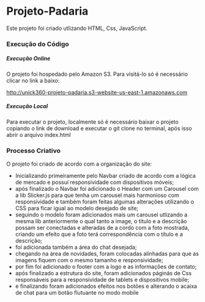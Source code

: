 # Projeto-Padaria

Este projeto foi criado utlizando HTML, Css, JavaScript.

### Execução do Código
##### Execução Online

O projeto foi hospedado pelo Amazon S3. Para visitá-lo só é necessário clicar no link a baixo:

http://unick360-projeto-padaria.s3-website-us-east-1.amazonaws.com


##### Execução Local

Para executar o projeto, localmente só é necessário baixar o projeto copiando o link de download e executar o git clone no terminal, após isso abrir o arquivo index.html

### Processo Criativo

O projeto foi criado de acordo com a organização do site:
  - Inicializando primeiramente pelo Navbar criado de acordo com a lógica de mercado e possuí responsividade com dispositivos móveis;
  - após finalizado o Navbar foi adicionado o Header com um Carousel com a lib Slicker.js para que tenha um carousel mais harmonioso com responsividade e também foram feitas algumas alterações utilizando o CSS para ficar igual ao modelo desejado de site;
  - seguindo o modelo foram adicionados mais um carousel utlizando a mesma lib anteriormente o qual tanto a image, o titulo e a descrição possam ser conectadas e alteradas de a cordo com a foto mostrada, criando um efeito que a foto terá correspondência com o título e a descrição;
  - foi adicionada também a área do chat desejada;
  - chegando na área de novidades, foram colocadas alinhadas para que as imagens fiquem com o mesmo tamanho e responsividade;
  - por fim foi adicionado o footer com a logo e as informações de contato;
  - após finalizado a estrutura do site, foram adicionados páginás de Css responsáveis para a responsividade de tablets e dispositivos mobile;
  - e finalizando foram adicionados efeitos nos botões e alterando o acaixa de chat para um botão flutuante no modo mobile
    
    
